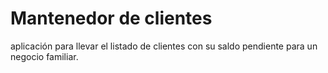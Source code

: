 # Mantenedor de clientes

aplicación para llevar el listado de clientes con su saldo pendiente para un negocio familiar.
